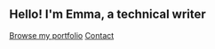 ## Hello! I'm Emma, a technical writer

<section class="introduction">
<a href="https://emmaos.gitbook.io/portfolio/">Browse my portfolio</a>
<a href="https://emmaos.gitbook.io/portfolio/">Contact</a>
</div>
